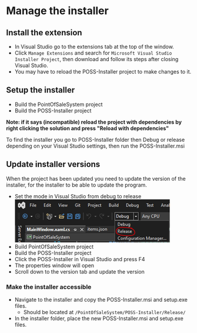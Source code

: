 # Manage the installer

## Install the extension

* In Visual Studio go to the extensions tab at the top of the window.
* Click `Manage Extensions` and search for `Microsoft Visual Studio Installer Project`, then download and follow its steps after closing Visual Studio.
* You may have to reload the POSS-Installer project to make changes to it.

## Setup the installer

* Build the PointOfSaleSystem project
* Build the POSS-Installer project

**Note: if it says (incompatible) reload the project with dependencies by right clicking the solution and press "Reload with dependencies"**

To find the installer you go to POSS-Installer folder then Debug or release depending on your Visual Studio settings, then run the POSS-Installer.msi

## Update installer versions

When the project has been updated you need to update the version of the installer, for the installer to be able to update the program.

* Set the mode in Visual Studio from debug to release
![Image of how to change mode](images/changeMode.png)
* Build PointOfSaleSystem project
* Build the POSS-Installer project
* Click the POSS-Installer in Visual Studio and press F4
* The properties window will open
* Scroll down to the version tab and update the version

### Make the installer accessible
* Navigate to the installer and copy the POSS-Installer.msi and setup.exe files.
    * Should be located at `/PointOfSaleSystem/POSS-Installer/Release/`
* In the installer folder, place the new POSS-Installer.msi and setup.exe files.